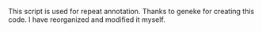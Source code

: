 This script is used for repeat annotation. Thanks to geneke for creating this code. I have reorganized and modified it myself.
